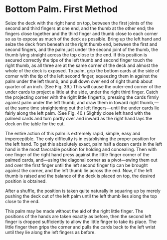 # Bottom Palm. First Method

Seize the deck with the right hand on top, between the first joints of the second and third fingers at one end, and the thumb at the other end; the fingers close together and the third finger and thumb close to each corner so as to expose as much of the deck as possible. Bring up the left hand and seize the deck from beneath at the right thumb end, between the first and second fingers, and the palm just under the second joint of the thumb, the thumb lying straight across the top close to the end. If this position is secured correctly the tips of the left thumb and second finger touch the right thumb, as all three are at the same corner of the deck and almost the whole of the deck is exposed. To palm, grip the bottom cards at the side of corner with the tip of the left second finger, squeezing them in against the palm under the left thumb, and pull down over end of right thumb about quarter of an inch. \(See Fig. 39.\) This will cause the outer-end corner of the under cards to project a little at the side, under the right third finger. Catch the projecting corner with the right little fingertip, pressing the cards firmly against palm under the left thumb, and draw them in toward right thumb,—at the same time straightening out the left fingers—until the under cards lie fairly along the left palm. \(See Fig. 40.\) Slightly close left hand with the palmed cards and turn partly over and inward as the right hand lays the deck on the table for the cut.

The entire action of this palm is extremely rapid, simple, easy and imperceptible. The only difficulty is in establishing the proper position for the left hand. To get this absolutely exact, palm half a dozen cards in the left hand in the most favorable position for holding and concealing. Then with one finger of the right hand press against the little finger corner of the palmed cards, and—using the diagonal corner as a pivot—swing them out and over the first finger until the left second finger tip can be brought against the corner, and the left thumb lie across the end. Now, if the left thumb is raised and the balance of the deck is placed on top, the desired position is obtained.

After a shuffle, the position is taken quite naturally in squaring up by merely pushing the deck out of the left palm until the left thumb lies along the top close to the end.

This palm may be made without the aid of the right little finger. The positions of the hands are taken exactly as before, then the second left finger is dropped sufficiently to allow the little finger to take its place. The little finger then grips the corner and pulls the cards back to the left wrist until they lie along the left fingers as before.

